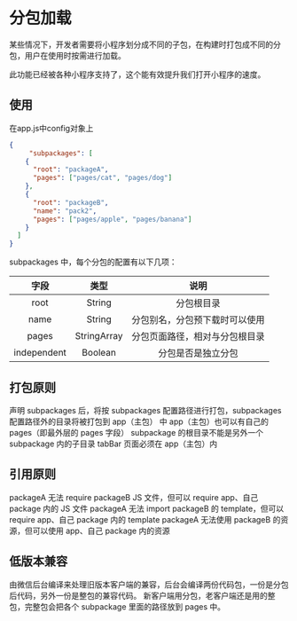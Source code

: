 # 分包加载

某些情况下，开发者需要将小程序划分成不同的子包，在构建时打包成不同的分包，用户在使用时按需进行加载。

此功能已经被各种小程序支持了，这个能有效提升我们打开小程序的速度。

## 使用

在app.js中config对象上
```json
{
     "subpackages": [
    {
      "root": "packageA",
      "pages": ["pages/cat", "pages/dog"]
    },
    {
      "root": "packageB",
      "name": "pack2",
      "pages": ["pages/apple", "pages/banana"]
    }
  ]
}
```


subpackages 中，每个分包的配置有以下几项：

|字段	   |类型    |	  说明   |
|:-----:|:------:|:-------:|
|root  	|String	 |分包根目录 |
|name	  |String	 |分包别名，分包预下载时可以使用|
|pages	|StringArray	|分包页面路径，相对与分包根目录|
|independent|Boolean	|分包是否是独立分包|

## 打包原则

声明 subpackages 后，将按 subpackages 配置路径进行打包，subpackages 配置路径外的目录将被打包到 app（主包） 中
app（主包）也可以有自己的 pages（即最外层的 pages 字段）
subpackage 的根目录不能是另外一个 subpackage 内的子目录
tabBar 页面必须在 app（主包）内

## 引用原则

packageA 无法 require packageB JS 文件，但可以 require app、自己 package 内的 JS 文件
packageA 无法 import packageB 的 template，但可以 require app、自己 package 内的 template
packageA 无法使用 packageB 的资源，但可以使用 app、自己 package 内的资源

## 低版本兼容
由微信后台编译来处理旧版本客户端的兼容，后台会编译两份代码包，一份是分包后代码，另外一份是整包的兼容代码。 新客户端用分包，老客户端还是用的整包，完整包会把各个 subpackage 里面的路径放到 pages 中。